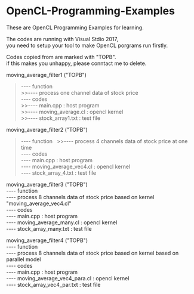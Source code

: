 # OpenCL-Programming-Examples
These are OpenCL Programming Examples for learning.

The codes are running with Visual Stdio 2017,  
you need to setup your tool to make OpenCL porgrams run firstly. 

Codes copied from <The OpenCL Programming Book> are marked with "TOPB".  
if this makes you unhappy, please conntact me to delete.  
  
moving_average_filter1 ("TOPB")  
  >----  function   
    >>---- process one channel data of stock price   
  >---- codes   
    >>---- main.cpp                 : host program  
    >>---- moving_average.cl        : opencl kernel  
    >>---- stock_array1.txt         : test file  

moving_average_filter2 ("TOPB")  
  >---- function  
    >>---- process 4 channels data of stock price at one time  
  ---- codes  
    ---- main.cpp                 : host program  
    ---- moving_average_vec4.cl   : opencl kernel  
    ---- stock_array_4.txt        : test file  
    
moving_average_filter3 ("TOPB")  
  ---- function  
    ---- process 8 channels data of stock price based on kernel "moving_average_vec4.cl"  
  ---- codes  
    ---- main.cpp                 : host program  
    ---- moving_average_many.cl   : opencl kernel  
    ---- stock_array_many.txt     : test file  

moving_average_filter4 ("TOPB")  
  ---- function  
    ---- process 8 channels data of stock price based on kernel based on parallel model  
  ---- codes  
    ---- main.cpp                 : host program  
    ---- moving_average_vec4_para.cl : opencl kernel  
    ---- stock_array_vec4_par.txt : test file  






